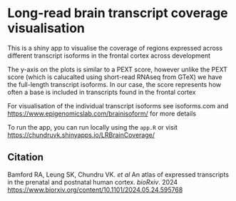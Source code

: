 # Long-read brain transcript coverage visualisation

This is a shiny app to visualise the coverage of regions expressed across different transcript isoforms in the frontal cortex across development

The y-axis on the plots is similar to a PEXT score, however unlike the PEXT score (which is calucalted using short-read RNAseq from GTeX) we have the full-length transcript isoforms. In our case, the score represents how often a base is included in transcripts found in the frontal cortex

For visualisation of the individual transcript isoforms see isoforms.com and https://www.epigenomicslab.com/brainisoform/ for more details

To run the app, you can run locally using the `app.R` or visit https://chundruvk.shinyapps.io/LRBrainCoverage/

## Citation

Bamford RA, Leung SK, Chundru VK. *et al* An atlas of expressed transcripts in the prenatal and postnatal human cortex. *bioRxiv*. 2024 https://www.biorxiv.org/content/10.1101/2024.05.24.595768

